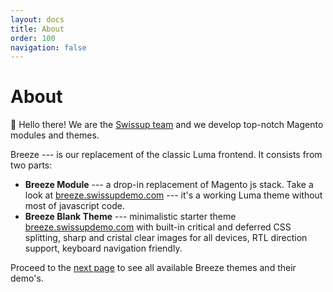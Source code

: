 ```yaml
---
layout: docs
title: About
order: 100
navigation: false
---
```


# About

👋 Hello there! We are the [Swissup team](https://github.com/swissup) and we develop
top-notch Magento modules and themes.

Breeze --- is our replacement of the classic Luma frontend. It consists from
two parts:

 -  **Breeze Module** --- a drop-in replacement of Magento js stack. Take a look at
    [breeze.swissupdemo.com](https://breeze.swissupdemo.com/) --- it's a
    working Luma theme without most of javascript code.
 -  **Breeze Blank Theme** --- minimalistic starter theme [breeze.swissupdemo.com](https://breeze.swissupdemo.com/breeze_blank)  with built-in
    critical and deferred CSS splitting, sharp and cristal clear images for all devices, RTL direction support, keyboard navigation friendly.

Proceed to the [next page](/screenshots) to see all available Breeze themes
and their demo's.
